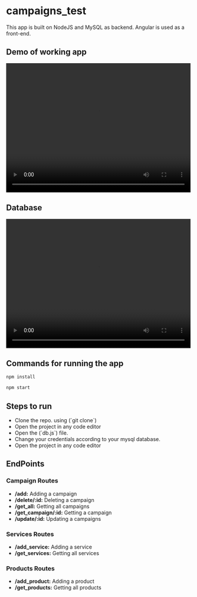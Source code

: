 # campaigns_test

This app is built on NodeJS and MySQL as backend. Angular is used as a front-end.

## Demo of working app
<video 
height="350px"
width="500px"
src="https://user-images.githubusercontent.com/64702890/190919288-2a3b92dd-ca47-474c-9644-d60511278b6b.mp4"></video>
## Database
<video 
height="350px"
width="500px"
src="https://user-images.githubusercontent.com/64702890/190919474-43ce97a6-65dc-404f-a5e7-75d4cc6e5355.mp4"></video>
## Commands for running the app
```markdown
npm install
```
```markdown
npm start
```

## Steps to run
<ul>
<li>Clone the repo. using (`git clone`)</li>
<li>Open the project in any code editor</li>
<li>Open the (`db.js`) file.</li>
<li>Change your credentials according to your mysql database.</li>
<li>Open the project in any code editor</li>
</ul>

## EndPoints
<h3><b>Campaign Routes</b></h3>
<ul>
<li><b>/add:</b> Adding a campaign</li>
<li><b>/delete/:id:</b> Deleting a campaign</li>
<li><b>/get_all:</b> Getting all campaigns</li>
<li><b>/get_campaign/:id:</b> Getting a campaign</li>
<li><b>/update/:id:</b> Updating a campaigns</li>
</ul>

<h3><b>Services Routes</b></h3>
<ul>
<li><b>/add_service:</b> Adding a service</li>
<li><b>/get_services:</b> Getting all services</li>
</ul>


<h3><b>Products Routes</b></h3>
<ul>
<li><b>/add_product:</b> Adding a product</li>
<li><b>/get_products:</b> Getting all products</li>
</ul>
